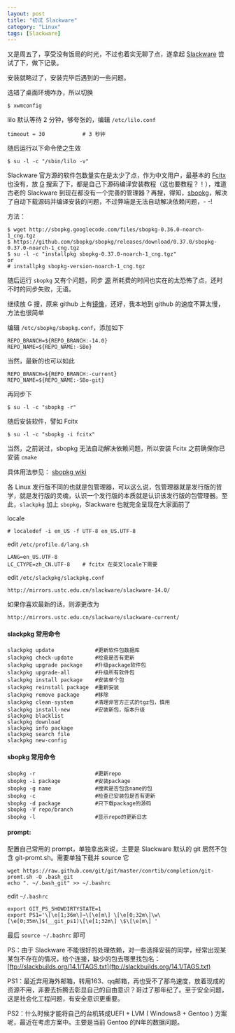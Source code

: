 ```yaml
---
layout: post
title: "初试 Slackware"
category: "Linux"
tags: [Slackware]
---
```


又是周五了，享受没有饭局的时光，不过也着实无聊了点，遂拿起 [Slackware](http://www.slackware.com/) 尝试了下，做下记录。

安装就略过了，安装完毕后遇到的一些问题。

选错了桌面环境咋办，所以切换

    $ xwmconfig

lilo 默认等待 2 分钟，够夸张的，编辑 `/etc/lilo.conf`

    timeout = 30            # 3 秒钟

<!-- more -->
随后运行以下命令使之生效

    $ su -l -c "/sbin/lilo -v"

Slackware 官方源的软件包数量实在是太少了点，作为中文用户，最基本的 [Fcitx](http://fcitx-im.org/) 也没有，放 [G](https://www.google.com) 搜索了下，都是自己下源码编译安装教程（这也要教程？！），难道古老的 Slackware 到现在都没有一个完善的管理器？再搜，得知，[sbopkg](http://www.sbopkg.org/)，解决了自动下载源码并编译安装的问题，不过弊端是无法自动解决依赖问题，- -!

方法：

    $ wget http://sbopkg.googlecode.com/files/sbopkg-0.36.0-noarch-1_cng.tgz
    $ https://github.com/sbopkg/sbopkg/releases/download/0.37.0/sbopkg-0.37.0-noarch-1_cng.tgz
    $ su -l -c "installpkg sbopkg-0.37.0-noarch-1_cng.tgz"
    or
    # installpkg sbopkg-version-noarch-1_cng.tgz

随后运行 `sbopkg` 又有个问题，同步 [源](http://slackbuilds.org/repository/14.0/) 所耗费的时间也实在的太恐怖了点，还时不时的同步失败，无语。

继续放 G 搜，原来 github 上有[镜像](https://github.com/Ponce/slackbuilds)，还好，我本地到 github 的速度不算太慢，方法也很简单

编辑 `/etc/sbopkg/sbopkg.conf`，添加如下

    REPO_BRANCH=${REPO_BRANCH:-14.0}
    REPO_NAME=${REPO_NAME:-SBo}

当然，最新的也可以如此

    REPO_BRANCH=${REPO_BRANCH:-current}
    REPO_NAME=${REPO_NAME:-SBo-git}

再同步下

    $ su -l -c "sbopkg -r"

随后安装软件，譬如 Fcitx

    $ su -l -c "sbopkg -i fcitx"

当然，之前说过，sbopkg 无法自动解决依赖问题，所以安装 Fcitx 之前确保你已安装 `cmake`

具体用法参见： [sbopkg wiki](https://github.com/Ponce/slackbuilds/wiki/configuring-the-current-repository-with-sbopkg)

各 Linux 发行版不同的也就是包管理器，可以这么说，包管理器就是发行版的哲学，就是发行版的灵魂，认识一个发行版的本质就是认识该发行版的包管理器。至此，`slackpkg` 加上 `sbopkg`，Slackware 也就完全呈现在大家面前了

locale

    # localedef -i en_US -f UTF-8 en_US.UTF-8

edit `/etc/profile.d/lang.sh`

    LANG=en_US.UTF-8
    LC_CTYPE=zh_CN.UTF-8    # fcitx 在英文locale下需要

edit `/etc/slackpkg/slackpkg.conf`

    http://mirrors.ustc.edu.cn/slackware/slackware-14.0/

如果你喜欢最新的话，则源更改为

    http://mirrors.ustc.edu.cn/slackware/slackware-current/

#### slackpkg 常用命令

    slackpkg update             #更新软件包数据库
    slackpkg check-update       #检查是否有更新
    slackpkg upgrade package    #升级package软件包
    slackpkg upgrade-all        #升级所有软件包
    slackpkg install package    #安装单个包
    slackpkg reinstall package  #重新安装
    slackpkg remove package     #移除
    slackpkg clean-system       #清理非官方正式的tgz包，慎用
    slackpkg install-new        #安装新包，版本升级
    slackpkg blacklist
    slackpkg download
    slackpkg info package
    slackpkg search file
    slackpkg new-config

#### sbopkg 常用命令

    sbopkg -r                   #更新repo
    sbopkg -i package           #安装package
    sbopkg -g name              #搜索是否包含name的包
    sbopkg -c                   #检查已安装包是否有更新
    sbopkg -d package           #只下载package的源码
    sbopkg -V repo/branch
    sbopkg -l                   #显示repo的更新日志

#### prompt:

配置自己常用的 prompt，单独拿出来说，主要是 Slackware 默认的 git 居然不包含 git-promt.sh。需要单独下载并 source 它

    wget https://raw.github.com/git/git/master/conrtib/completion/git-promt.sh -O .bash_git
    echo ". ~/.bash_git" >> ~/.bashrc

edit `~/.bashrc`

    export GIT_PS_SHOWDIRTYSTATE=1
    export PS1='\[\e[1;36m\]→\[\e[m\] \[\e[0;32m\]\w\[\e[0;35m\]$(__git_ps1)\[\e[1;32m\] \$\[\e[m\] '

最后 `source ~/.bashrc` 即可

PS：由于 Slackware 不能很好的处理依赖，对一些选择安装的同学，经常出现某某包不存在的情况，给个连接，缺少的包去哪里找包名：[ftp://slackbuilds.org/14.1/TAGS.txt](ftp://slackbuilds.org/14.1/TAGS.txt)

PS1：最近弃用海外邮箱，转用163、qq邮箱，再也受不了那鸟速度，放着现成的资源不用，非要去折腾去彰显自己的自由意识？哥过了那年纪了。至于安全问题，这是社会化工程问题，有安全意识更重要。

PS2：什么时候才能将自己的台机转成UEFI + LVM ( Windows8 + Gentoo ) 方案呢，最近在考虑方案中。主要是当前 Gentoo 的N年的数据问题。
